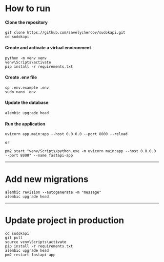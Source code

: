 # How to run

#### Clone the repository

```
git clone https://github.com/savelychercov/sudokapi.git
cd sudokapi
```

#### Create and activate a virtual environment

```
python -m venv venv
venv\Scripts\activate
pip install -r requirements.txt
```

#### Create .env file

```
cp .env.example .env
sudo nano .env
```

#### Update the database

```
alembic upgrade head
```

#### Run the application

```
uvicorn app.main:app --host 0.0.0.0 --port 8000 --reload

or

pm2 start "venv/Scripts/python.exe -m uvicorn main:app --host 0.0.0.0 --port 8000" --name fastapi-app
```

---

# Add new migrations

```
alembic revision --autogenerate -m "message"
alembic upgrade head
```

---

# Update project in production

```
cd sudokapi
git pull
source venv\Scripts\activate
pip install -r requirements.txt
alembic upgrade head
pm2 restart fastapi-app
```
